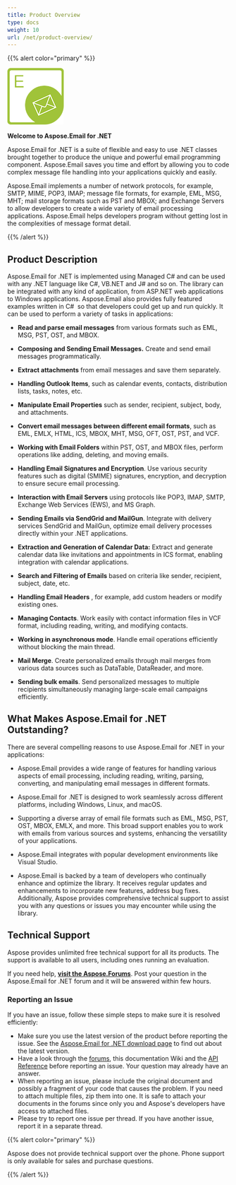 ```yaml
---
title: Product Overview
type: docs
weight: 10
url: /net/product-overview/
---
```


{{% alert color="primary" %}} 

![todo:image_alt_text](product-overview_1.png)

**Welcome to Aspose.Email for .NET**

Aspose.Email for .NET is a suite of flexible and easy to use .NET classes brought together to produce the unique and powerful email programming component. Aspose.Email saves you time and effort by allowing you to code complex message file handling into your applications quickly and easily.

Aspose.Email implements a number of network protocols, for example, SMTP, MIME, POP3, IMAP; message file formats, for example, EML, MSG, MHT; mail storage formats such as PST and MBOX; and Exchange Servers to allow developers to create a wide variety of email processing applications. Aspose.Email helps developers program without getting lost in the complexities of message format detail.

{{% /alert %}} 
## **Product Description**
Aspose.Email for .NET is implemented using Managed C# and can be used with any .NET language like C#, VB.NET and J# and so on. The library can be integrated with any kind of application, from ASP.NET web applications to Windows applications. Aspose.Email also provides fully featured examples written in C#  so that developers could get up and run quickly. It can be used to perform a variety of tasks in applications:

- **Read and parse email messages** from various formats such as EML, MSG, PST, OST, and MBOX.

- **Composing and Sending Email Messages.** Create and send email messages programmatically.

- **Extract attachments** from email messages and save them separately.

- **Handling Outlook Items**, such as calendar events, contacts, distribution lists, tasks, notes, etc.

- **Manipulate Email Properties** such as sender, recipient, subject, body, and attachments.

- **Convert email messages between different email formats**, such as EML, EMLX, HTML, ICS, MBOX, MHT, MSG, OFT, OST, PST, and VCF.

- **Working with Email Folders** within PST, OST, and MBOX files, perform operations like adding, deleting, and moving emails.

- **Handling Email Signatures and Encryption**. Use various security features such as digital (SMIME) signatures, encryption, and decryption to ensure secure email processing.

- **Interaction with Email Servers** using protocols like POP3, IMAP, SMTP, Exchange Web Services (EWS), and MS Graph.

- **Sending Emails via SendGrid and MailGun**. Integrate with delivery services SendGrid and MailGun, optimize email delivery processes directly within your .NET applications. 

- **Extraction and Generation of Calendar Data:** Extract and generate calendar data like invitations and appointments in ICS format, enabling integration with calendar applications. 

- **Search and Filtering of Emails** based on criteria like sender, recipient, subject, date, etc.

- **Handling Email Headers** , for example, add custom headers or modify existing ones.

- **Managing Contacts**. Work easily with contact information files in VCF format, including reading, writing, and modifying contacts.

- **Working in asynchronous mode**. Handle email operations efficiently without blocking the main thread.

- **Mail Merge**. Create personalized emails through mail merges from various data sources such as DataTable, DataReader, and more. 

- **Sending bulk emails**. Send personalized messages to multiple recipients simultaneously managing large-scale email campaigns efficiently. 

## **What Makes Aspose.Email for .NET Outstanding?** 

There are several compelling reasons to use Aspose.Email for .NET in your applications:

-  Aspose.Email provides a wide range of features for handling various aspects of email processing, including reading, writing, parsing, converting, and manipulating email messages in different formats. 

- Aspose.Email for .NET is designed to work seamlessly across different platforms, including Windows, Linux, and macOS.

- Supporting a diverse array of email file formats such as EML, MSG, PST, OST, MBOX, EMLX, and more. This broad support enables you to work with emails from various sources and systems, enhancing the  versatility of your applications.

- Aspose.Email integrates with popular development environments like Visual Studio.

- Aspose.Email is backed by a team of developers who continually enhance and optimize the library. It receives regular updates and enhancements to incorporate new features, address bug fixes. Additionally, Aspose provides comprehensive technical support to assist you with any questions or issues you may encounter while using the library.

## **Technical Support**

Aspose provides unlimited free technical support for all its products. The support is available to all users, including ones running an evaluation.

If you need help, [**visit the Aspose.Forums**](https://forum.aspose.com/c/email). Post your question in the Aspose.Email for .NET forum and it will be answered within few hours.

### **Reporting an Issue**

If you have an issue, follow these simple steps to make sure it is resolved efficiently:

- Make sure you use the latest version of the product before reporting the issue. See the [Aspose.Email for .NET download page](https://downloads.aspose.com/email/net) to find out about the latest version.
- Have a look through the [forums](http://www.aspose.com/community/forums/default.aspx), this documentation Wiki and the [API Reference](https://apireference.aspose.com/email/net) before reporting an issue. Your question may already have an answer.
- When reporting an issue, please include the original document and possibly a fragment of your code that causes the problem. If you need to attach multiple files, zip them into one. It is safe to attach your documents in the forums since only you and Aspose's developers have access to attached files.
- Please try to report one issue per thread. If you have another issue, report it in a separate thread.

{{% alert color="primary" %}} 

Aspose does not provide technical support over the phone. Phone support is only available for sales and purchase questions.

{{% /alert %}}

